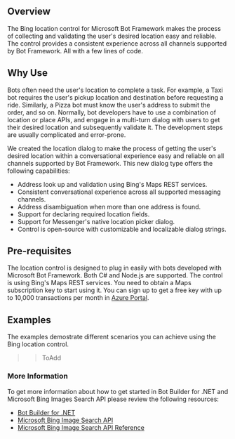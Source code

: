 ## Overview
The Bing location control for Microsoft Bot Framework makes the process of collecting and validating the user's desired location easy and reliable. The control provides a consistent experience across all channels supported by Bot Framework. All with a few lines of code. 

## Why Use 
Bots often need the user's location to complete a task. For example, a Taxi bot requires the user's pickup location and destination before requesting a ride. Similarly, a Pizza bot must know the user's address to submit the order, and so on. Normally, bot developers have to use a combination of location or place APIs, and engage in a multi-turn dialog with users to get their desired location and subsequently validate it. The development steps are usually complicated and error-prone.  

We created the location dialog to make the process of getting the user's desired location within a conversational experience easy and reliable on all channels supported by Bot Framework. This new dialog type offers the following capabilities: 

- Address look up and validation using Bing's Maps REST services. 
- Consistent conversational experience across all supported messaging channels.
- Address disambiguation when more than one address is found.
- Support for declaring required location fields.
- Support for Messenger's native location picker dialog.
- Control is open-source with customizable and localizable dialog strings. 

## Pre-requisites
The location control is designed to plug in easily with bots developed with Microsoft Bot Framework. Both C# and Node.js are supported. The control is using Bing's Maps REST services. You need to obtain a Maps subscription key to start using it. You can sign up to get a free key with up to 10,000 transactions per month in [Azure Portal](https://azure.microsoft.com/en-us/marketplace/partners/bingmaps/mapapis/).

## Examples
The examples demostrate different scenarios you can achieve using the Bing location control. 

>>ToAdd


### More Information

To get more information about how to get started in Bot Builder for .NET and Microsoft Bing Images Search API please review the following resources:
* [Bot Builder for .NET](https://docs.botframework.com/en-us/csharp/builder/sdkreference/index.html)
* [Microsoft Bing Image Search API](https://www.microsoft.com/cognitive-services/en-us/bing-image-search-api)
* [Microsoft Bing Image Search API Reference](https://msdn.microsoft.com/en-us/library/dn760791.aspx)
